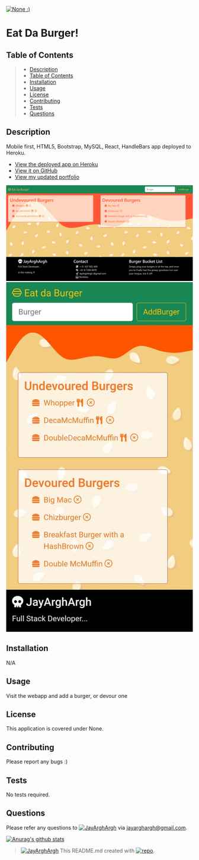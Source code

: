[![None :)](https://img.shields.io/badge/License-None-&#58&#41-yellow)](https://img.shields.io/badge/License-&#58&#41-yellow)
# Eat Da Burger!
## Table of Contents
> - [Description](#Description)
> - [Table of Contents](#Table-of-Contents)
> - [Installation](#Installation)
> - [Usage](#Usage)
> - [License](#License)
> - [Contributing](#Contributing)
> - [Tests](#Tests)
> - [Questions](#Questions)

## Description
Mobile first, HTML5, Bootstrap, MySQL, React, HandleBars app deployed to Heroku.

* [View the deployed app on Heroku](https://polar-castle-27980.herokuapp.com/)
* [View it on GitHub](https://github.com/JayArghArgh/eat-da-burger)
* [View my updated portfolio](http://jayarghargh.com)

![screenshot](./public/assets/img/screenshot_web.png)
![screenshot](./public/assets/img/screenshot_responsive.png)

## Installation
N/A
## Usage
Visit the webapp and add a burger, or devour one
## License
This application is covered under None.
## Contributing
Please report any bugs :)
## Tests
No tests required.
## Questions
Please refer any questions to [![JayArghArgh](https://img.shields.io/badge/Dev-JayArghArgh-yellow)](https://github.com/JayArghArgh) via jayarghargh@gmail.com.

[![Anurag's github stats](https://github-readme-stats.vercel.app/api?username=JayArghArgh&theme=solarized-light)](https://github.com/JayArghArgh/github-readme-stats)


> [![JayArghArgh](https://img.shields.io/badge/Dev-JayArghArgh-yellow)](https://github.com/JayArghArgh) This README.md created with [![repo](https://img.shields.io/badge/Git-ProReadMe-green)](https://github.com/JayArghArgh/pro-readme-generator).

